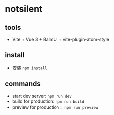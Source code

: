 # notsilent

## tools

- Vite + Vue 3 + BalmUI + vite-plugin-atom-style

## install

- 安装 `npm install`

## commands
- start dev server: `npm run dev`
- build for production: `npm run build`
- preview for production： `npm run preview`
